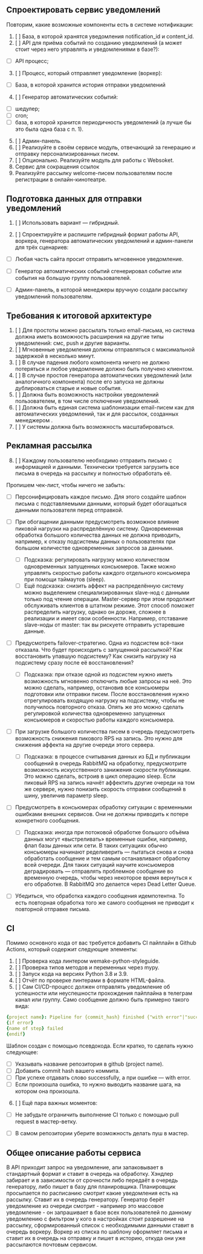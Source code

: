 ## Спроектировать сервис уведомлений

Повторим, какие возможные компоненты есть в системе нотификации:
1. [ ] База, в которой хранятся уведомления notification_id и content_id.
2. [ ] API для приёма событий по созданию уведомлений (а может стоит через него управлять и уведомлениями в базе?):
  - [ ] API процесс;
3. [ ] Процесс, который отправляет уведомление (воркер):
  - [ ] База, в которой хранится история отправки уведомлений
4. [ ] Генератор автоматических событий:
  - [ ] шедулер;
  - [ ] cron;
  - [ ] база, в которой хранится периодичность уведомлений (а лучше бы это была одна база с п. 1).
5. [ ] Админ-панель.
6. [ ] Реализуйте в своём сервисе модуль, отвечающий за генерацию и отправку персонализированных писем.
7. [ ] Опционально. Реализуйте модуль для работы с Websoket.
8. Сервис для сокращения ссылок
9. Реализуйте рассылку welcome-писем пользователям после регистрации в онлайн-кинотеатре.


## Подготовка данных для отправки уведомлений

1. [ ] Использовать вариант — гибридный.

2. [ ] Спроектируйте и распишите гибридный формат работы API, воркера, генератора автоматических уведомлений и админ-панели для трёх сценариев:
  - [ ] Любая часть сайта просит отправить мгновенное уведомление.
  - [ ] Генератор автоматических событий сгенерировал событие или события на большую группу пользователей.
  - [ ] Админ-панель, в которой менеджеры вручную создали рассылку уведомлений пользователям.


## Требования к итоговой архитектуре

1. [ ] Для простоты можно рассылать только email-письма, но система должна иметь возможность расширения на другие типы уведомлений: смс, push и другие варианты.
2. [ ] Мгновенные уведомления должны отправляться с максимальной задержкой в несколько минут.
3. [ ] В случае падения любого компонента ничего не должно потеряться и любое уведомление должно быть получено клиентом.
4. [ ] В случае простоя генератора автоматических уведомлений (или аналогичного компонента) после его запуска не должны дублироваться старые и новые события.
5. [ ] Должна быть возможность настройки уведомлений пользователем, в том числе отключение уведомлений.
6. [ ] Должна быть единая система шаблонизации email-писем как для автоматических уведомлений, так и для рассылок, созданных менеджером .
7. [ ] У системы должна быть возможность масштабироваться.


## Рекламная рассылка

8. [ ] Каждому пользователю необходимо отправить письмо с информацией и данными. Технически требуется загрузить все письма в очередь на рассылку и полностью обработать её.

Пропишем чек-лист, чтобы ничего не забыть:
- [ ] Персонифицировать каждое письмо. Для этого создайте шаблон письма с подставляемыми данными, который будет обогащаться данными пользователя перед отправкой.
- [ ] При обогащении данными предусмотреть возможное влияние пиковой нагрузки на распределённую систему. Одновременная обработка большого количества данных не должна приводить, например, к отказу подсистемы данных о пользователях при большом количестве одновременных запросов за данными.
  - [ ] Подсказка: регулировать нагрузку можно количеством одновременных запущенных консьюмеров. Также можно управлять скоростью работы каждого отдельного консьюмера при помощи таймаутов (sleep).
  - [ ] Ещё подсказка: снизить аффект на распределённую систему можно выделением специализированных slave-нод с данными только под чтение операции. Master-сервер при этом продолжит обслуживать клиентов в штатном режиме. Этот способ поможет распределить нагрузку, однако он дороже, сложнее в реализации и имеет свои особенности. Например, отставание slave-ноды от master: так вы рискуете отправить устаревшие данные.
- [ ] Предусмотреть failover-стратегию. Одна из подсистем всё-таки отказала. Что будет происходить с запущенной рассылкой? Как восстановить упавшую подсистему? Как снизить нагрузку на подсистему сразу после её восстановления?
  - [ ] Подсказка: при отказе одной из подсистем нужно иметь возможность мгновенно отключить любые запросы на неё. Это можно сделать, например, остановив все консьюмеры подготовки или отправки писем. После восстановления нужно отрегулировать входящую нагрузку на подсистему, чтобы не получилось повторного отказа. Опять же это можно сделать регулировкой количества одновременно запущенных консьюмеров и скоростью работы каждого консьюмера.
- [ ] При загрузке большого количества писем в очередь предусмотреть возможность снижения пикового RPS на запись. Это нужно для снижения аффекта на другие очереди этого сервера.
  - [ ] Подсказка: в процессе считывания данных из БД и публикации сообщений в очередь RabbitMQ на обработку, предусмотрите возможность искусственного занижения скорости публикации. Это можно сделать, встроив в цикл операцию sleep. Если пиковый RPS на запись начнёт аффектить другие очереди на том же сервере, нужно понизить скорость отправки сообщений в шину, увеличив параметр sleep.
- [ ] Предусмотреть в консьюмерах обработку ситуации с временными ошибками внешних сервисов. Они не должны приводить к потере конкретного сообщения.
  - [ ] Подсказка: иногда при потоковой обработке большого объёма данных могут «выстреливать» временные ошибки, например, флап базы данных или сети. В таких ситуациях обычно консьюмеры начинают ределиверить — пытаться снова и снова обработать сообщение и тем самым останавливают обработку всей очереди. Для таких ситуаций научите консьюмеров деградировать — отправлять проблемное сообщение во временную очередь, чтобы через некоторое время вернуться к его обработке. В RabbitMQ это делается через Dead Letter Queue.
- [ ] Убедиться, что обработка каждого сообщения идемпотентна. То есть повторная обработка того же самого сообщения не приводит к повторной отправке письма.


## CI

Помимо основного кода от вас требуется добавить CI пайплайн в Github Actions, который содержит следующие элементы:
1. [ ] Проверка кода линтером wemake-python-styleguide.
2. [ ] Проверка типов методов и переменных через mypy.
3. [ ] Запуск кода на версиях Python 3.8 и 3.9.
4. [ ] Отчёт по проверке линтерами в формате HTML-файла.
5. [ ] Сам CI/CD-процесс должен отправлять уведомление об успешности или неуспешности прохождения пайплайна в телеграм канал или группу. Само сообщение должно быть примерно такого вида:
  ```yaml
{project name}: Pipeline for {commit_hash} finished {"with error"|"successfully"}!
{if error}
{name of step} failed
{endif}
  ```
  Шаблон создан с помощью псевдокода. Если кратко, то сделать нужно следующее:
  - [ ] Указывать название репозитория в github (project name).
  - [ ] Добавить commit hash вашего коммита.
  - [ ] При успехе отдавать слово successfully, а при ошибке — with error.
  - [ ] Если произошла ошибка, то нужно выводить название шага, на котором она произошла.
6. [ ] Ещё пара важных моментов:
  - [ ] Не забудьте ограничить выполнение CI только с помощью pull request в мастер-ветку.
  - [ ] В самом репозитории уберите возможность делать пуш в мастер.


## Общее описание работы сервиса

В API приходит запрос на уведомление, апи запаковывает в стандартный формат и ставит в очередь на обработку. Хэндлер забирает и в зависимости от срочности либо передаёт в очередь генератору, либо пишет в базу для планировщика. Планировщик просыпается по расписанию смотрит какие уведомления есть на рассылку. Ставит их в очередь генератору. Генератор берёт уведомление из очереди смотрит - например это массовое уведомление - он запрашивает в базе всех пользователей по данному уведомлению с фильтром у кого в настройках стоит разрешение на рассылку, сформированный список с необходимыми данными ставит в очередь воркеру. Воркер из списка по шаблону оформляет письма и ставит их в очередь на отправку и пишет в историю, откуда они уже рассылаются почтовым сервисом.
